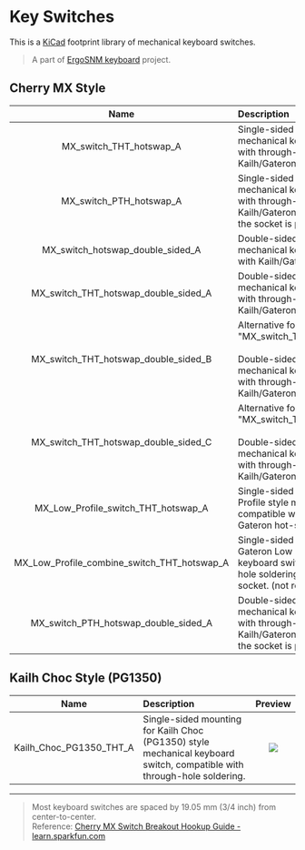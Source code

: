 # Key Switches

This is a [KiCad](https://www.kicad.org/) footprint library of mechanical keyboard switches.

> A part of [ErgoSNM keyboard](https://github.com/ziteh/ergo-snm-keyboard) project.  

## Cherry MX Style
|                    Name                     | Description                                                                                                                                                                                                       |               Preview                |
| :-----------------------------------------: | :---------------------------------------------------------------------------------------------------------------------------------------------------------------------------------------------------------------- | :----------------------------------: |
|           MX_switch_THT_hotswap_A           | Single-sided mounting for Cherry MX style mechanical keyboard switch, compatible with through-hole soldering and Kailh/Gateron hot-swap socket.                                                                   | ![](https://i.imgur.com/1LXt14K.png) |
|           MX_switch_PTH_hotswap_A           | Single-sided mounting for Cherry MX style mechanical keyboard switch, compatible with through-hole soldering and Kailh/Gateron hot-swap socket, the hole of the socket is plated.                                 | ![](https://i.imgur.com/6LuCiP6.png) |
|      MX_switch_hotswap_double_sided_A       | Double-sided mounting for Cherry MX style mechanical keyboard switch, compatible with Kailh/Gateron hot-swap socket.                                                                                              | ![](https://i.imgur.com/yuDGATy.jpg) |
|    MX_switch_THT_hotswap_double_sided_A     | Double-sided mounting for Cherry MX style mechanical keyboard switch, compatible with through-hole soldering and Kailh/Gateron hot-swap socket.                                                                   | ![](https://i.imgur.com/FqxFPHU.png) |
|    MX_switch_THT_hotswap_double_sided_B     | Alternative for "MX_switch_THT_hotswap_double_sided_A".<br/><br/> Double-sided mounting for Cherry MX style mechanical keyboard switch, compatible with through-hole soldering and Kailh/Gateron hot-swap socket. | ![](https://i.imgur.com/FT8S7ES.png) |
|    MX_switch_THT_hotswap_double_sided_C     | Alternative for "MX_switch_THT_hotswap_double_sided_A".<br/><br/> Double-sided mounting for Cherry MX style mechanical keyboard switch, compatible with through-hole soldering and Kailh/Gateron hot-swap socket. | ![](https://i.imgur.com/TTB4npf.jpg) |
|     MX_Low_Profile_switch_THT_hotswap_A     | Single-sided mounting for MX Gateron Low Profile style mechanical keyboard switch, compatible with through-hole soldering and Gateron hot-swap socket.                                                            | ![](https://i.imgur.com/Qr6qtoj.png) |
| MX_Low_Profile_combine_switch_THT_hotswap_A | Single-sided mounting for Cherry MX and Gateron Low Profile style mechanical keyboard switch, compatible with through-hole soldering and Gateron hot-swap socket. (not recommend)                                 | ![](https://i.imgur.com/pJa5Bhd.png) |
|    MX_switch_PTH_hotswap_double_sided_A     | Double-sided mounting for Cherry MX style mechanical keyboard switch, compatible with through-hole soldering and Kailh/Gateron hot-swap socket, the hole of the socket is plated.                                 | ![](https://i.imgur.com/A251uNJ.jpg) |


## Kailh Choc Style (PG1350)
|          Name           | Description                                                                                                             |               Preview                |
| :---------------------: | :---------------------------------------------------------------------------------------------------------------------- | :----------------------------------: |
| Kailh_Choc_PG1350_THT_A | Single-sided mounting for Kailh Choc (PG1350) style mechanical keyboard switch, compatible with through-hole soldering. | ![](https://i.imgur.com/Sjha9S6.jpg) |

---

> Most keyboard switches are spaced by 19.05 mm (3/4 inch) from center-to-center.  
> Reference: [Cherry MX Switch Breakout Hookup Guide - learn.sparkfun.com](https://learn.sparkfun.com/tutorials/cherry-mx-switch-breakout-hookup-guide/all#matrixing-breakouts)
